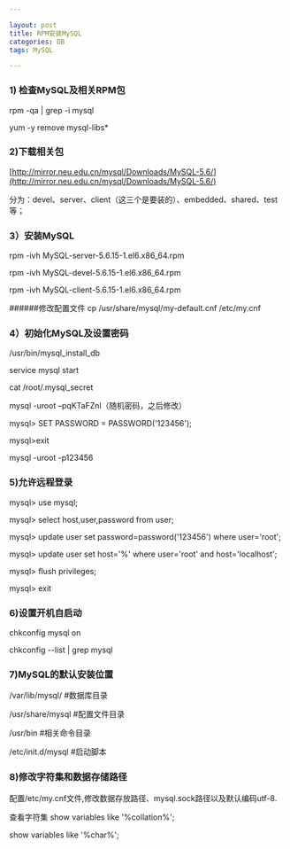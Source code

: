 ```yaml
---

layout: post
title: RPM安装MySQL
categories: DB
tags: MySQL

---
```


### 1) 检查MySQL及相关RPM包 ###

rpm -qa | grep -i mysql

yum -y remove mysql-libs*

### 2)下载相关包 ###

[http://mirror.neu.edu.cn/mysql/Downloads/MySQL-5.6/](http://mirror.neu.edu.cn/mysql/Downloads/MySQL-5.6/)

分为：devel、server、client（这三个是要装的）、embedded、shared、test等；

### 3）安装MySQL ###

rpm -ivh MySQL-server-5.6.15-1.el6.x86_64.rpm

rpm -ivh MySQL-devel-5.6.15-1.el6.x86_64.rpm

rpm -ivh MySQL-client-5.6.15-1.el6.x86_64.rpm


######修改配置文件
cp /usr/share/mysql/my-default.cnf /etc/my.cnf

### 4）初始化MySQL及设置密码 ###

/usr/bin/mysql_install_db

service mysql start

cat /root/.mysql_secret

mysql -uroot –pqKTaFZnl（随机密码，之后修改）

mysql> SET PASSWORD = PASSWORD('123456'); 

mysql>exit

mysql -uroot -p123456

### 5)允许远程登录 ###

mysql> use mysql;

mysql> select host,user,password from user;

mysql> update user set password=password('123456') where user='root';

mysql> update user set host='%' where user='root' and host='localhost';

mysql> flush privileges;

mysql> exit


### 6)设置开机自启动 ###

chkconfig mysql on

chkconfig --list | grep mysql

### 7)MySQL的默认安装位置 ###

/var/lib/mysql/               #数据库目录

/usr/share/mysql              #配置文件目录

/usr/bin                     #相关命令目录

/etc/init.d/mysql              #启动脚本

### 8)修改字符集和数据存储路径 ###
配置/etc/my.cnf文件,修改数据存放路径、mysql.sock路径以及默认编码utf-8. 

查看字符集
show variables like '%collation%';

show variables like '%char%';